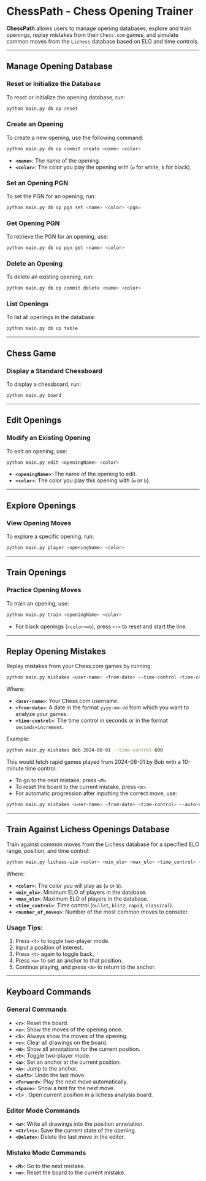 # ChessPath - Chess Opening Trainer

**ChessPath** allows users to manage opening databases, explore and train openings, replay mistakes from their `Chess.com` games, and simulate common moves from the `Lichess` database based on ELO and time controls.

---

## Manage Opening Database

### Reset or Initialize the Database

To reset or initialize the opening database, run:

```bash
python main.py db op reset
```

### Create an Opening

To create a new opening, use the following command:

```bash
python main.py db op commit create <name> <color>
```

- **`<name>`**: The name of the opening.  
- **`<color>`**: The color you play the opening with (`w` for white, `b` for black).

### Set an Opening PGN

To set the PGN for an opening, run:

```bash
python main.py db op pgn set <name> <color> <pgn>
```

### Get Opening PGN

To retrieve the PGN for an opening, use:

```bash
python main.py db op pgn get <name> <color>
```

### Delete an Opening

To delete an existing opening, run:

```bash
python main.py db op commit delete <name> <color>
```

### List Openings

To list all openings in the database:

```bash
python main.py db op table
```

---

## Chess Game

### Display a Standard Chessboard

To display a chessboard, run:

```bash
python main.py board
```

---

## Edit Openings

### Modify an Existing Opening

To edit an opening, use:

```bash
python main.py edit <openingName> <color>
```

- **`<openingName>`**: The name of the opening to edit.  
- **`<color>`**: The color you play this opening with (`w` or `b`).

---

## Explore Openings

### View Opening Moves

To explore a specific opening, run:

```bash
python main.py player <openingName> <color>
```

---

## Train Openings

### Practice Opening Moves

To train an opening, use:

```bash
python main.py train <openingName> <color>
```

- For black openings (`<color>=b`), press `<r>` to reset and start the line.

---

## Replay Opening Mistakes

Replay mistakes from your Chess.com games by running:

```bash
python main.py mistakes <user-name> <from-date> --time-control <time-control>
```

Where:
- **`<user-name>`**: Your Chess.com username.  
- **`<from-date>`**: A date in the format `yyyy-mm-dd` from which you want to analyze your games.  
- **`<time-control>`**: The time control in seconds or in the format `seconds+increment`.

Example:

```bash
python main.py mistakes Bob 2024-08-01 --time-control 600
```

This would fetch rapid games played from 2024-08-01 by Bob with a 10-minute time control.  

- To go to the next mistake, press `<M>`.  
- To reset the board to the current mistake, press `<m>`.  
- For automatic progression after inputting the correct move, use:

```bash
python main.py mistakes <user-name> <from-date> <time-control> --auto-next
```

---

## Train Against Lichess Openings Database

Train against common moves from the Lichess database for a specified ELO range, position, and time control:

```bash
python main.py lichess-sim <color> <min_elo> <max_elo> <time_control> <number_of_moves>
```

Where:
- **`<color>`**: The color you will play as (`w` or `b`).  
- **`<min_elo>`**: Minimum ELO of players in the database.  
- **`<max_elo>`**: Maximum ELO of players in the database.  
- **`<time_control>`**: Time control (`bullet`, `blitz`, `rapid`, `classical`).  
- **`<number_of_moves>`**: Number of the most common moves to consider.

### Usage Tips:
1. Press `<t>` to toggle two-player mode.  
2. Input a position of interest.  
3. Press `<t>` again to toggle back.  
4. Press `<a>` to set an anchor to that position.  
5. Continue playing, and press `<A>` to return to the anchor.

---

## Keyboard Commands

### General Commands

- **`<r>`**: Reset the board.  
- **`<s>`**: Show the moves of the opening once.  
- **`<S>`**: Always show the moves of the opening.  
- **`<c>`**: Clear all drawings on the board.  
- **`<W>`**: Show all annotations for the current position.  
- **`<t>`**: Toggle two-player mode.  
- **`<a>`**: Set an anchor at the current position.  
- **`<A>`**: Jump to the anchor.  
- **`<Left>`**: Undo the last move.  
- **`<Forward>`**: Play the next move automatically.  
- **`<Space>`**: Show a hint for the next move.
- **`<l>`** : Open current position in a lichess analysis board.

### Editor Mode Commands

- **`<w>`**: Write all drawings into the position annotation.  
- **`<Ctrl+s>`**: Save the current state of the opening.  
- **`<Delete>`**: Delete the last move in the editor.

### Mistake Mode Commands

- **`<M>`**: Go to the next mistake.  
- **`<m>`**: Reset the board to the current mistake.